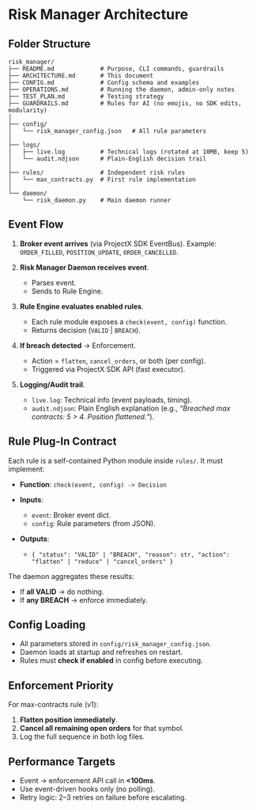 # Risk Manager Architecture

## Folder Structure

```
risk_manager/
├── README.md             # Purpose, CLI commands, guardrails
├── ARCHITECTURE.md       # This document
├── CONFIG.md             # Config schema and examples
├── OPERATIONS.md         # Running the daemon, admin-only notes
├── TEST_PLAN.md          # Testing strategy
├── GUARDRAILS.md         # Rules for AI (no emojis, no SDK edits, modularity)
│
├── config/
│   └── risk_manager_config.json   # All rule parameters
│
├── logs/
│   ├── live.log          # Technical logs (rotated at 10MB, keep 5)
│   └── audit.ndjson      # Plain-English decision trail
│
├── rules/                # Independent risk rules
│   └── max_contracts.py  # First rule implementation
│
└── daemon/
    └── risk_daemon.py    # Main daemon runner
```

## Event Flow

1. **Broker event arrives** (via ProjectX SDK EventBus).
   Example: `ORDER_FILLED`, `POSITION_UPDATE`, `ORDER_CANCELLED`.
2. **Risk Manager Daemon receives event**.

   * Parses event.
   * Sends to Rule Engine.
3. **Rule Engine evaluates enabled rules**.

   * Each rule module exposes a `check(event, config)` function.
   * Returns decision (`VALID` | `BREACH`).
4. **If breach detected** → Enforcement.

   * Action = `flatten`, `cancel_orders`, or both (per config).
   * Triggered via ProjectX SDK API (fast executor).
5. **Logging/Audit trail**.

   * `live.log`: Technical info (event payloads, timing).
   * `audit.ndjson`: Plain English explanation (e.g., *“Breached max contracts: 5 > 4. Position flattened.”*).

## Rule Plug-In Contract

Each rule is a self-contained Python module inside `rules/`.
It must implement:

* **Function**: `check(event, config) -> Decision`
* **Inputs**:

  * `event`: Broker event dict.
  * `config`: Rule parameters (from JSON).
* **Outputs**:

  * `{ "status": "VALID" | "BREACH", "reason": str, "action": "flatten" | "reduce" | "cancel_orders" }`

The daemon aggregates these results:

* If **all VALID** → do nothing.
* If **any BREACH** → enforce immediately.

## Config Loading

* All parameters stored in `config/risk_manager_config.json`.
* Daemon loads at startup and refreshes on restart.
* Rules must **check if enabled** in config before executing.

## Enforcement Priority

For max-contracts rule (v1):

1. **Flatten position immediately**.
2. **Cancel all remaining open orders** for that symbol.
3. Log the full sequence in both log files.

## Performance Targets

* Event → enforcement API call in **<100ms**.
* Use event-driven hooks only (no polling).
* Retry logic: 2–3 retries on failure before escalating.

